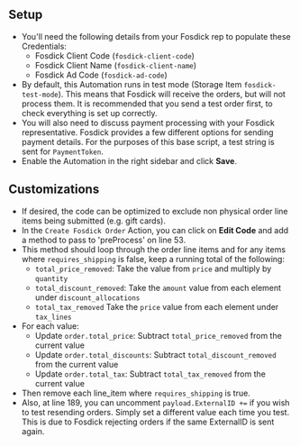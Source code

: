 ## Setup
- You'll need the following details from your Fosdick rep to populate these Credentials:  
    - Fosdick Client Code (`fosdick-client-code`)
    - Fosdick Client Name (`fosdick-client-name`)
    - Fosdick Ad Code (`fosdick-ad-code`)
- By default, this Automation runs in test mode (Storage Item `fosdick-test-mode`). This means that Fosdick will receive the orders, but will not process them.  It is recommended that you send a test order first, to check everything is set up correctly.
- You will also need to discuss payment processing with your Fosdick representative. Fosdick provides a few different options for sending payment details. For the purposes of this base script, a test string is sent for `PaymentToken`.
- Enable the Automation in the right sidebar and click **Save**.

## Customizations
- If desired, the code can be optimized to exclude non physical order line items being submitted (e.g. gift cards).
- In the `Create Fosdick Order` Action, you can click on **Edit Code** and add a method to pass to 'preProcess' on line 53. 
- This method should loop through the order line items and for any items where `requires_shipping` is false, keep a running total of the following:   
    - `total_price_removed`: Take the value from `price` and multiply by  `quantity`
    - `total_discount_removed`: Take the `amount`  value from each element under `discount_allocations`
    - `total_tax_removed` Take the `price`  value from each element under `tax_lines`
- For each value: 
    - Update `order.total_price`: Subtract `total_price_removed` from the current value
    - Update `order.total_discounts`: Subtract `total_discount_removed` from the current value
    - Update `order.total_tax`: Subtract `total_tax_removed` from the current value
- Then remove each line_item where `requires_shipping` is true.
- Also, at line 189, you can uncomment `payload.ExternalID +=` if you wish to test resending orders. Simply set a different value each time you test. This is due to Fosdick rejecting orders if the same ExternalID is sent again.
